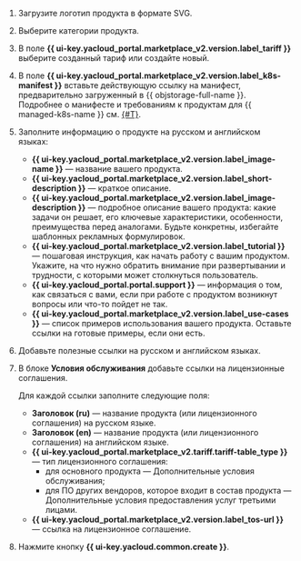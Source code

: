 1. Загрузите логотип продукта в формате SVG.

1. Выберите категории продукта.

1. В поле **{{ ui-key.yacloud_portal.marketplace_v2.version.label_tariff }}** выберите созданный тариф или создайте новый.

1. В поле **{{ ui-key.yacloud_portal.marketplace_v2.version.label_k8s-manifest }}** вставьте действующую ссылку на манифест, предварительно загруженный в {{ objstorage-full-name }}. Подробнее о манифесте и требованиям к продуктам для {{ managed-k8s-name }} см. [{#T}](../../marketplace/operations/create-container.md).

1. Заполните информацию о продукте на русском и английском языках:

   * **{{ ui-key.yacloud_portal.marketplace_v2.version.label_image-name }}** — название вашего продукта.
   * **{{ ui-key.yacloud_portal.marketplace_v2.version.label_short-description }}** — краткое описание.
   * **{{ ui-key.yacloud_portal.marketplace_v2.version.label_image-description }}** — подробное описание вашего продукта: какие задачи он решает, его ключевые характеристики, особенности, преимущества перед аналогами. Будьте конкретны, избегайте шаблонных рекламных формулировок.
   * **{{ ui-key.yacloud_portal.marketplace_v2.version.label_tutorial }}** — пошаговая инструкция, как начать работу с вашим продуктом. Укажите, на что нужно обратить внимание при развертывании и трудности, с которыми может столкнуться пользователь.
   * **{{ ui-key.yacloud_portal.portal.support }}** — информация о том, как связаться с вами, если при работе с продуктом возникнут вопросы или что-то пойдет не так.
   * **{{ ui-key.yacloud_portal.marketplace_v2.version.label_use-cases }}** — список примеров использования вашего продукта. Оставьте ссылки на готовые примеры, если они есть.

1. Добавьте полезные ссылки на русском и английском языках.

1. В блоке **Условия обслуживания** добавьте ссылки на лицензионные соглашения.

   Для каждой ссылки заполните следующие поля:
   * **Заголовок (ru)** — название продукта (или лицензионного соглашения) на русском языке.
   * **Заголовок (en)** — название продукта (или лицензионного соглашения) на английском языке.
   * **{{ ui-key.yacloud_portal.marketplace_v2.tariff.tariff-table_type }}** — тип лицензионного соглашения:
      * для основного продукта — Дополнительные условия обслуживания;
      * для ПО других вендоров, которое входит в состав продукта — Дополнительные условия предоставления услуг третьими лицами.
   * **{{ ui-key.yacloud_portal.marketplace_v2.version.label_tos-url }}** — ссылка на лицензионное соглашение.

1. Нажмите кнопку **{{ ui-key.yacloud.common.create }}**.